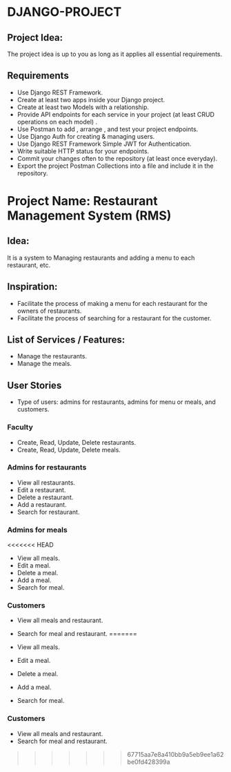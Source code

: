 # DJANGO-PROJECT

## Project Idea:
The project idea is up to you as long as it applies all essential requirements.

## Requirements 
- Use Django REST Framework.
- Create at least two apps inside your Django project.
- Create at least two Models with a relationship.
- Provide API endpoints for each service in your project (at least CRUD operations on each model) .
- Use Postman to add , arrange , and test your project endpoints.
- Use Django Auth for creating & managing users.
- Use Django REST Framework Simple JWT for Authentication.
- Write suitable HTTP status for your endpoints.
- Commit your changes often to the repository (at least once everyday).
- Export the project Postman Collections into a file and include it in the repository.



# Project Name: Restaurant Management System (RMS)

## Idea:
It is a system to Managing restaurants and adding a menu to each restaurant, etc.

## Inspiration:
- Facilitate the process of making a menu for each restaurant for the owners of restaurants. 
- Facilitate the process of searching for a restaurant for the customer.


## List of Services / Features:

- Manage the restaurants.
- Manage the meals.


## User Stories
- Type of users: admins for restaurants, admins for menu or meals, and customers.

### Faculty

- Create, Read, Update, Delete restaurants.
- Create, Read, Update, Delete meals.

### Admins for restaurants

- View all restaurants.
- Edit a restaurant.
- Delete a restaurant.
- Add a restaurant.
- Search for restaurant.

### Admins for meals
<<<<<<< HEAD

- View all meals.
- Edit a meal.
- Delete a meal.
- Add a meal.
- Search for meal.

### Customers

- View all meals and restaurant.
- Search for meal and restaurant.
=======

- View all meals.
- Edit a meal.
- Delete a meal.
- Add a meal.
- Search for meal.

### Customers

- View all meals and restaurant.
- Search for meal and restaurant.

>>>>>>> 67715aa7e8a410bb9a5eb9ee1a62be0fd428399a
